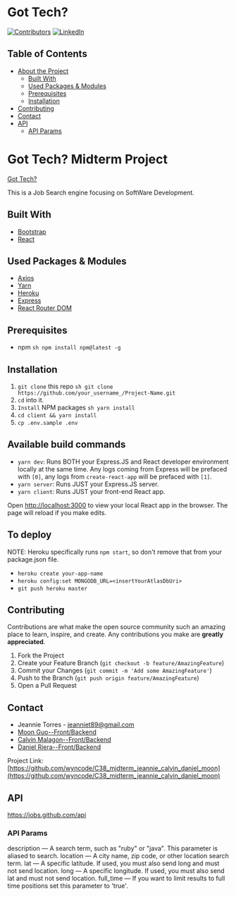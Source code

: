# Got Tech?
[![Contributors][contributors-shield]][contributors-url]
[![LinkedIn][linkedin-shield]][linkedin-url]

<!-- TABLE OF CONTENTS -->
## Table of Contents

- [About the Project](#about-the-project)
  - [Built With](#built-with)
  - [Used Packages & Modules](#used-packages-&-modules)
  - [Prerequisites](#prerequisites)
  - [Installation](#installation)
- [Contributing](#contributing)
- [Contact](#contact)
- [API](#api)
  - [API Params](#api-params)

<!-- ABOUT THE PROJECT -->
# Got Tech? Midterm Project

[Got Tech?](https://got-tech-app.herokuapp.com/ )

This is a Job Search engine focusing on SoftWare Development.

## Built With

- [Bootstrap](https://getbootstrap.com)
- [React](https://react.com)

## Used Packages & Modules

- [Axios](https://www.npmjs.com/package/react-axios)
- [Yarn](https://www.npmjs.com/package/yarn)
- [Heroku](https://www.heroku.com/)
- [Express](https://www.npmjs.com/package/express)
- [React Router DOM](https://www.npmjs.com/package/react-router-dom)

## Prerequisites

- npm
  `sh npm install npm@latest -g `

## Installation

1. `git clone` this repo
   `sh git clone https://github.com/your_username_/Project-Name.git `
2. `cd` into it.
3. `Install` NPM packages
   `sh yarn install `
4. `cd client && yarn install`
5. `cp .env.sample .env`

## Available build commands

- `yarn dev`: Runs BOTH your Express.JS and React developer environment locally at the same time. Any logs coming from Express will be prefaced with `[0]`, any logs from `create-react-app` will be prefaced with `[1]`.
- `yarn server`: Runs JUST your Express.JS server.
- `yarn client`: Runs JUST your front-end React app.

Open [http://localhost:3000](http://localhost:3000) to view your local React app in the browser. The page will reload if you make edits.

## To deploy

NOTE: Heroku specifically runs `npm start`, so don't remove that from your package.json file.

- `heroku create your-app-name`
- `heroku config:set MONGODB_URL=<insertYourAtlasDbUri>`
- `git push heroku master`

<!-- CONTRIBUTING -->
## Contributing

Contributions are what make the open source community such an amazing place to learn, inspire, and create.
Any contributions you make are **greatly appreciated**.

1. Fork the Project
2. Create your Feature Branch (`git checkout -b feature/AmazingFeature`)
3. Commit your Changes (`git commit -m 'Add some AmazingFeature'`)
4. Push to the Branch (`git push origin feature/AmazingFeature`)
5. Open a Pull Request

<!-- CONTACT -->
## Contact

- Jeannie Torres - jeanniet89@gmail.com
- [Moon Guo--Front/Backend](https://github.com/DevloperM)
- [Calvin Malagon--Front/Backend](https://github.com/Cal9233)
- [Daniel Riera--Front/Backend](https://github.com/DanRie19)

Project Link: [https://github.com/wyncode/C38_midterm_jeannie_calvin_daniel_moon](https://github.com/wyncode/C38_midterm_jeannie_calvin_daniel_moon)

## API
https://jobs.github.com/api

### API Params
description — A search term, such as "ruby" or "java". This parameter is aliased to search.
location — A city name, zip code, or other location search term.
lat — A specific latitude. If used, you must also send long and must not send location.
long — A specific longitude. If used, you must also send lat and must not send location.
full_time — If you want to limit results to full time positions set this parameter to 'true'.

<!-- MARKDOWN LINKS & IMAGES -->

[contributors-shield]: https://img.shields.io/github/contributors/wyncode/C38_midterm_jeannie_calvin_daniel_moon.svg?style=flat-square
[contributors-url]: https://github.com/wyncode/C38_midterm_jeannie_calvin_daniel_moon/graphs/contributors
[linkedin-shield]: https://img.shields.io/badge/-LinkedIn-black.svg?style=flat-square&logo=linkedin&colorB=555
[linkedin-url]: https://linkedin.com/in/jeannie-torres-6628bb96/

